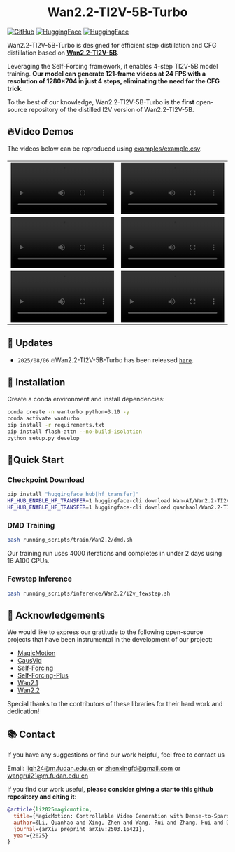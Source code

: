 <p align="center">
<h1 align="center">Wan2.2-TI2V-5B-Turbo</h1>
<a href="https://github.com/quanhaol/Wan2.2-TI2V-5B-Turbo"><img src="https://img.shields.io/badge/GitHub-Repository-0066cc.svg" alt="GitHub"></a>
<a href="https://huggingface.co/quanhaol/Wan2.2-TI2V-5B-Turbo"><img src="https://img.shields.io/badge/🤗_HuggingFace-Model-ffbd45.svg" alt="HuggingFace"></a>
<a href="https://huggingface.co/datasets/quanhaol/MagicData"><img src="https://img.shields.io/badge/🤗_HuggingFace-Dataset-ffbd45.svg" alt="HuggingFace"></a>

Wan2.2-TI2V-5B-Turbo is designed for efficient step distillation and CFG distillation based on <a href="https://huggingface.co/Wan-AI/Wan2.2-TI2V-5B"><b>Wan2.2-TI2V-5B</b></a>. 

Leveraging the Self-Forcing framework, it enables 4-step TI2V-5B model training. **Our model can generate 121-frame videos at 24 FPS with a resolution of 1280×704 in just 4 steps, eliminating the need for the CFG trick.**

To the best of our knowledge, Wan2.2-TI2V-5B-Turbo is the **first** open-source repository of the distilled I2V version of Wan2.2-TI2V-5B.

## 🔥Video Demos
The videos below can be reproduced using [examples/example.csv](examples/example.csv).

<table border="0" style="width: 100%; text-align: left; margin-top: 20px;">
  <tr>
      <td>
          <video src="https://github.com/user-attachments/assets/dae5045c-c7a0-4e99-aa1c-e07d2300ea1c" width="100%" controls loop></video>
      </td>
      <td>
          <video src="https://github.com/user-attachments/assets/f6d66a0e-eb8b-4b69-a29f-9d9607c02dda" width="100%" controls loop></video>
      </td>
  </tr>
  <tr>
      <td>
          <video src="https://github.com/user-attachments/assets/0adc81ad-0389-4a06-b362-1078e5b4b564" width="100%" controls loop></video>
      </td>
      <td>
          <video src="https://github.com/user-attachments/assets/dcf860c4-1da7-469c-bd88-0ab8641d400a" width="100%" controls loop></video>
      </td>
  </tr>
  <tr>
      <td>
          <video src="https://github.com/user-attachments/assets/c5478230-2093-4443-8d76-f845675a4331" width="100%" controls loop></video>
      </td>
      <td>
          <video src="https://github.com/user-attachments/assets/661daf97-aff3-4c5d-8912-44696a86a24e" width="100%" controls loop></video>
      </td>
  </tr>
</table>

## 📣 Updates
- `2025/08/06` 🔥Wan2.2-TI2V-5B-Turbo has been released [`here`](https://huggingface.co/quanhaol/Wan2.2-TI2V-5B-Turbo).

## 🐍 Installation
Create a conda environment and install dependencies:
```bash
conda create -n wanturbo python=3.10 -y
conda activate wanturbo
pip install -r requirements.txt
pip install flash-attn --no-build-isolation
python setup.py develop
```

## 🚀Quick Start

### Checkpoint Download

```bash
pip install "huggingface_hub[hf_transfer]"
HF_HUB_ENABLE_HF_TRANSFER=1 huggingface-cli download Wan-AI/Wan2.2-TI2V-5B --local-dir wan_models/Wan2.2-TI2V-5B
HF_HUB_ENABLE_HF_TRANSFER=1 huggingface-cli download quanhaol/Wan2.2-TI2V-5B-Turbo --local-dir wan_models/Wan2.2-TI2V-5B-Turbo
```

### DMD Training 
```bash
bash running_scripts/train/Wan2.2/dmd.sh
```
Our training run uses 4000 iterations and completes in under 2 days using 16 A100 GPUs.

### Fewstep Inference
```bash
bash running_scripts/inference/Wan2.2/i2v_fewstep.sh
```

## 🤝 Acknowledgements

We would like to express our gratitude to the following open-source projects that have been instrumental in the development of our project:

- [MagicMotion](https://github.com/quanhaol/MagicMotion)
- [CausVid](https://github.com/tianweiy/CausVid)
- [Self-Forcing](https://github.com/guandeh17/Self-Forcing)
- [Self-Forcing-Plus](https://github.com/GoatWu/Self-Forcing-Plus)
- [Wan2.1](https://github.com/Wan-Video/Wan2.1)
- [Wan2.2](https://github.com/Wan-Video/Wan2.2)

Special thanks to the contributors of these libraries for their hard work and dedication!

## 📚 Contact

If you have any suggestions or find our work helpful, feel free to contact us

Email: liqh24@m.fudan.edu.cn or zhenxingfd@gmail.com or wangrui21@m.fudan.edu.cn

If you find our work useful, <b>please consider giving a star to this github repository and citing it</b>:

```bibtex
@article{li2025magicmotion,
  title={MagicMotion: Controllable Video Generation with Dense-to-Sparse Trajectory Guidance},
  author={Li, Quanhao and Xing, Zhen and Wang, Rui and Zhang, Hui and Dai, Qi and Wu, Zuxuan},
  journal={arXiv preprint arXiv:2503.16421},
  year={2025}
}
```
